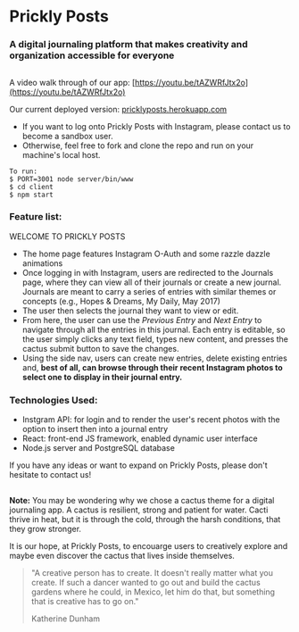 # Prickly Posts
### A digital journaling platform that makes creativity and organization accessible for everyone
##

A video walk through of our app: [https://youtu.be/tAZWRfJtx2o](https://youtu.be/tAZWRfJtx2o)

Our current deployed version: [pricklyposts.herokuapp.com](pricklyposts.herokuapp.com)


* If you want to log onto Prickly Posts with Instagram, please contact us to become a sandbox user.
* Otherwise, feel free to fork and clone the repo and run on your machine's local host.
```
To run:
$ PORT=3001 node server/bin/www
$ cd client
$ npm start
```

###  Feature list:

 WELCOME TO PRICKLY POSTS
 * The home page features Instagram O-Auth and some razzle dazzle animations
 * Once logging in with Instagram, users are redirected to the Journals page, where they can view all of their journals or create a new journal. Journals are meant to carry a series of entries with similar themes or concepts (e.g., Hopes & Dreams, My Daily, May 2017)
 * The user then selects the journal they want to view or edit.
 * From here, the user can use the *Previous Entry* and *Next Entry* to navigate through all the entries in this journal. Each entry is editable, so the user simply clicks any text field, types new content, and presses the cactus submit button to save the changes.
 * Using the side nav, users can create new entries, delete existing entries and, **best of all, can browse through their recent Instagram photos to select one to display in their journal entry.**


### Technologies Used:
* Instgram API: for login and to render the user's recent photos with the option to insert then into a journal entry
* React: front-end JS framework, enabled dynamic user interface
* Node.<span>js server and PostgreSQL database


If you have any ideas or want to expand on Prickly Posts, please don't hesitate to
contact us!

##

**Note:** You may be wondering why we chose a cactus theme for a digital journaling app. A cactus is resilient, strong and patient for water. Cacti thrive in heat, but it is through the cold, through the harsh conditions, that they grow stronger.

It is our hope, at Prickly Posts, to encouarge users to creatively explore and maybe even  discover the cactus that lives inside themselves.

>"A creative person has to create. It doesn't really matter what you create. If such a dancer wanted to go out and build the cactus gardens where he could, in Mexico, let him do that, but something that is creative has to go on."
>
> Katherine Dunham
